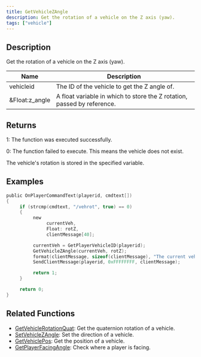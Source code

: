 ```yaml
---
title: GetVehicleZAngle
description: Get the rotation of a vehicle on the Z axis (yaw).
tags: ["vehicle"]
---
```


## Description

Get the rotation of a vehicle on the Z axis (yaw).

| Name           | Description                                                             |
| -------------- | ----------------------------------------------------------------------- |
| vehicleid      | The ID of the vehicle to get the Z angle of.                            |
| &Float:z_angle | A float variable in which to store the Z rotation, passed by reference. |

## Returns

1: The function was executed successfully.

0: The function failed to execute. This means the vehicle does not exist.

The vehicle's rotation is stored in the specified variable.

## Examples

```c
public OnPlayerCommandText(playerid, cmdtext[])
{
     if (strcmp(cmdtext, "/vehrot", true) == 0)
     {
          new
               currentVeh,
               Float: rotZ,
               clientMessage[40];

          currentVeh = GetPlayerVehicleID(playerid);
          GetVehicleZAngle(currentVeh, rotZ);
          format(clientMessage, sizeof(clientMessage), "The current vehicle rotation is: %.0f", rotZ);
          SendClientMessage(playerid, 0xFFFFFFFF, clientMessage);

          return 1;
     }

     return 0;
}
```

## Related Functions

- [GetVehicleRotationQuat](GetVehicleRotationQuat): Get the quaternion rotation of a vehicle.
- [SetVehicleZAngle](SetVehicleZAngle): Set the direction of a vehicle.
- [GetVehiclePos](GetVehiclePos): Get the position of a vehicle.
- [GetPlayerFacingAngle](GetPlayerFacingAngle): Check where a player is facing.
